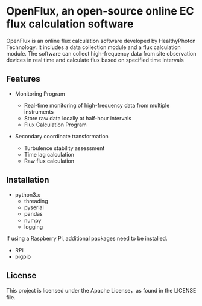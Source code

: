 # OpenFlux, an open-source online EC flux calculation software
OpenFlux is an online flux calculation software developed by HealthyPhoton Technology. It includes a data collection module and a flux calculation module. The software can collect high-frequency data from site observation devices in real time and calculate flux based on specified time intervals
## Features
- Monitoring Program
	- Real-time monitoring of high-frequency data from multiple instruments
	- Store raw data locally at half-hour intervals
	- Flux Calculation Program

- Secondary coordinate transformation
	- Turbulence stability assessment
	- Time lag calculation
	- Raw flux calculation
## Installation
- python3.x
	- threading
	- pyserial
	- pandas
	- numpy
	- logging

If using a Raspberry Pi, additional packages need to be installed.
- RPi
- pigpio
## License
This project is licensed under the Apache License，as found in the LICENSE file.